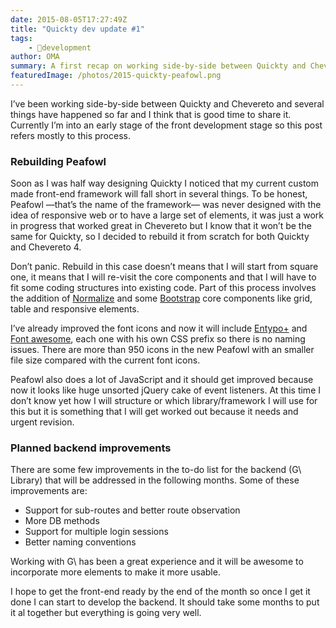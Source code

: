 ```yaml
---
date: 2015-08-05T17:27:49Z
title: "Quickty dev update #1"
tags:
    - 🔬development
author: OMA
summary: A first recap on working side-by-side between Quickty and Chevereto.
featuredImage: /photos/2015-quickty-peafowl.png
---
```


I’ve been working side-by-side between Quickty and Chevereto and several things have happened so far and I  think that is good time to share it. Currently I’m into an early stage of the front development stage so this post refers mostly to this process.

### Rebuilding Peafowl

Soon as I was half way designing Quickty I noticed that my current custom made front-end framework will fall short in several things. To be honest, Peafowl —that’s the name of the framework— was never designed with the idea of responsive web or to have a large set of elements, it was just a work in progress that worked great in Chevereto but I know that it won’t be the same for Quickty, so I decided to rebuild it from scratch for both Quickty and Chevereto 4.

Don’t panic. Rebuild in this case doesn’t means that I will start from square one, it means that I will re-visit the core components and that I will have to fit some coding structures into existing code. Part of this process involves the addition of [Normalize](https://necolas.github.io/normalize.css/) and some [Bootstrap](https://getbootstrap.com) core components like grid, table and responsive elements.

I’ve already improved the font icons and now it will include [Entypo+](https://www.entypo.com) and [Font awesome](https://fortawesome.github.io/Font-Awesome/), each one with his own CSS prefix so there is no naming issues. There are more than 950 icons in the new Peafowl with an smaller file size compared with the current font icons.

Peafowl also does a lot of JavaScript and it should get improved because now it looks like  huge unsorted jQuery cake of event listeners. At this time I don’t know yet how I will structure or which library/framework I will use for this but it is something that I will get worked out because it needs and urgent revision.

### Planned backend improvements

There are some few improvements in the to-do list for the backend (G\ Library) that will be addressed in the following months. Some of these improvements are:

* Support for sub-routes and better route observation
* More DB methods
* Support for multiple login sessions
* Better naming conventions

Working with G\ has been a great experience and it will be awesome to incorporate more elements to make it more usable.

I hope to get the front-end ready by the end of the month so once I get it done I can start to develop the backend. It should take some months to put it al together but everything is going very well.
